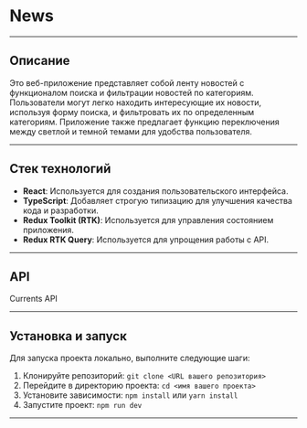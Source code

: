# News
___
## Описание

Это веб-приложение представляет собой ленту новостей с функционалом поиска и фильтрации новостей по категориям. Пользователи могут легко находить интересующие их новости, используя форму поиска, и фильтровать их по определенным категориям. Приложение также предлагает функцию переключения между светлой и темной темами для удобства пользователя.
___

## Стек технологий

- **React**: Используется для создания пользовательского интерфейса.
- **TypeScript**: Добавляет строгую типизацию для улучшения качества кода и разработки.
- **Redux Toolkit (RTK)**: Используется для управления состоянием приложения.
- **Redux RTK Query**: Используется для упрощения работы с API.
___
## API
Currents API
___
## Установка и запуск

Для запуска проекта локально, выполните следующие шаги:

1. Клонируйте репозиторий: `git clone <URL вашего репозитория>`
2. Перейдите в директорию проекта: `cd <имя вашего проекта>`
3. Установите зависимости: `npm install` или `yarn install`
4. Запустите проект: `npm run dev`
___